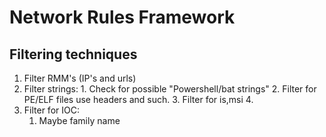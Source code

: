 # Network Rules Framework

## Filtering techniques
1. Filter RMM's (IP's and urls)
2. Filter strings:
		1. Check for possible "Powershell/bat strings"
		2. Filter for PE/ELF files use headers and such.
    3. Filter for is,msi
    4.
3. Filter for IOC:
    1. Maybe family name
